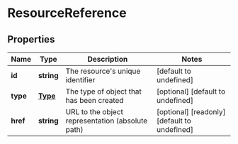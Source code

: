 # ResourceReference

## Properties
| Name | Type | Description | Notes |
| ------------ | ------------- | ------------- | ------------- |
| **id** | **string** | The resource\'s unique identifier | [default to undefined] |
| **type** | [**Type**](Type.md) | The type of object that has been created | [optional] [default to undefined] |
| **href** | **string** | URL to the object representation (absolute path) | [optional] [readonly] [default to undefined] |


